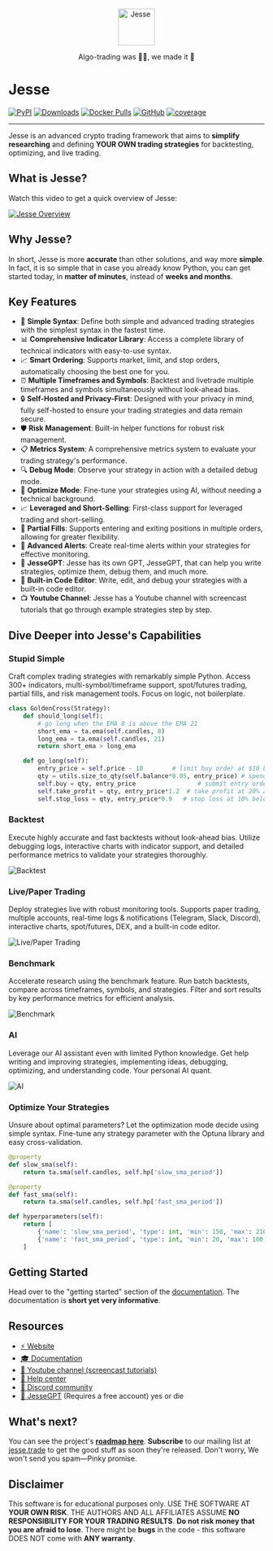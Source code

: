 <div align="center">
<br>
<p align="center">
<img src="assets/jesse-logo.png" alt="Jesse" height="72" />
</p>

<p align="center">
Algo-trading was 😵‍💫, we made it 🤩
</p>
</div>

# Jesse
[![PyPI](https://img.shields.io/pypi/v/jesse)](https://pypi.org/project/jesse)
[![Downloads](https://pepy.tech/badge/jesse)](https://pepy.tech/project/jesse)
[![Docker Pulls](https://img.shields.io/docker/pulls/salehmir/jesse)](https://hub.docker.com/r/salehmir/jesse)
[![GitHub](https://img.shields.io/github/license/jesse-ai/jesse)](https://github.com/jesse-ai/jesse)
[![coverage](https://codecov.io/gh/jesse-ai/jesse/graph/badge.svg)](https://codecov.io/gh/jesse-ai/jesse)

---

Jesse is an advanced crypto trading framework that aims to **simplify** **researching** and defining **YOUR OWN trading strategies** for backtesting, optimizing, and live trading.

## What is Jesse?
Watch this video to get a quick overview of Jesse:

[![Jesse Overview](https://img.youtube.com/vi/0EqN3OOqeJM/0.jpg)](https://www.youtube.com/watch?v=0EqN3OOqeJM)

## Why Jesse?
In short, Jesse is more **accurate** than other solutions, and way more **simple**. 
In fact, it is so simple that in case you already know Python, you can get started today, in **matter of minutes**, instead of **weeks and months**. 

## Key Features

- 📝 **Simple Syntax**: Define both simple and advanced trading strategies with the simplest syntax in the fastest time.
- 📊 **Comprehensive Indicator Library**: Access a complete library of technical indicators with easy-to-use syntax.
- 📈 **Smart Ordering**: Supports market, limit, and stop orders, automatically choosing the best one for you.
- ⏰ **Multiple Timeframes and Symbols**: Backtest and livetrade multiple timeframes and symbols simultaneously without look-ahead bias.
- 🔒 **Self-Hosted and Privacy-First**: Designed with your privacy in mind, fully self-hosted to ensure your trading strategies and data remain secure.
- 🛡️ **Risk Management**: Built-in helper functions for robust risk management.
- 📋 **Metrics System**: A comprehensive metrics system to evaluate your trading strategy's performance.
- 🔍 **Debug Mode**: Observe your strategy in action with a detailed debug mode.
- 🔧 **Optimize Mode**: Fine-tune your strategies using AI, without needing a technical background.
- 📈 **Leveraged and Short-Selling**: First-class support for leveraged trading and short-selling.
- 🔀 **Partial Fills**: Supports entering and exiting positions in multiple orders, allowing for greater flexibility.
- 🔔 **Advanced Alerts**: Create real-time alerts within your strategies for effective monitoring.
- 🤖 **JesseGPT**: Jesse has its own GPT, JesseGPT, that can help you write strategies, optimize them, debug them, and much more.
- 🔧 **Built-in Code Editor**: Write, edit, and debug your strategies with a built-in code editor.
- 📺 **Youtube Channel**: Jesse has a Youtube channel with screencast tutorials that go through example strategies step by step.

## Dive Deeper into Jesse's Capabilities

### Stupid Simple
Craft complex trading strategies with remarkably simple Python. Access 300+ indicators, multi-symbol/timeframe support, spot/futures trading, partial fills, and risk management tools. Focus on logic, not boilerplate.

```python
class GoldenCross(Strategy):
    def should_long(self):
        # go long when the EMA 8 is above the EMA 21
        short_ema = ta.ema(self.candles, 8)
        long_ema = ta.ema(self.candles, 21)
        return short_ema > long_ema

    def go_long(self):
        entry_price = self.price - 10        # limit buy order at $10 below the current price
        qty = utils.size_to_qty(self.balance*0.05, entry_price) # spend only 5% of my total capital
        self.buy = qty, entry_price                 # submit entry order
        self.take_profit = qty, entry_price*1.2  # take profit at 20% above the entry price
        self.stop_loss = qty, entry_price*0.9   # stop loss at 10% below the entry price
```

### Backtest
Execute highly accurate and fast backtests without look-ahead bias. Utilize debugging logs, interactive charts with indicator support, and detailed performance metrics to validate your strategies thoroughly.

![Backtest](https://raw.githubusercontent.com/jesse-ai/storage/refs/heads/master/backtest.gif)

### Live/Paper Trading
Deploy strategies live with robust monitoring tools. Supports paper trading, multiple accounts, real-time logs & notifications (Telegram, Slack, Discord), interactive charts, spot/futures, DEX, and a built-in code editor.

![Live/Paper Trading](https://raw.githubusercontent.com/jesse-ai/storage/refs/heads/master/live.gif)

### Benchmark
Accelerate research using the benchmark feature. Run batch backtests, compare across timeframes, symbols, and strategies. Filter and sort results by key performance metrics for efficient analysis.

![Benchmark](https://raw.githubusercontent.com/jesse-ai/storage/refs/heads/master/benchmark.gif)

### AI
Leverage our AI assistant even with limited Python knowledge. Get help writing and improving strategies, implementing ideas, debugging, optimizing, and understanding code. Your personal AI quant.

![AI](https://raw.githubusercontent.com/jesse-ai/storage/refs/heads/master/gpt.gif)

### Optimize Your Strategies
Unsure about optimal parameters? Let the optimization mode decide using simple syntax. Fine-tune any strategy parameter with the Optuna library and easy cross-validation.

```python
@property
def slow_sma(self):
    return ta.sma(self.candles, self.hp['slow_sma_period'])

@property
def fast_sma(self):
    return ta.sma(self.candles, self.hp['fast_sma_period'])

def hyperparameters(self):
    return [
        {'name': 'slow_sma_period', 'type': int, 'min': 150, 'max': 210, 'default': 200},
        {'name': 'fast_sma_period', 'type': int, 'min': 20, 'max': 100, 'default': 50},
    ]
```

## Getting Started
Head over to the "getting started" section of the [documentation](https://docs.jesse.trade/docs/getting-started). The 
documentation is **short yet very informative**. 

## Resources

- [⚡️ Website](https://jesse.trade)
- [🎓 Documentation](https://docs.jesse.trade)
- [🎥 Youtube channel (screencast tutorials)](https://jesse.trade/youtube)
- [🛟 Help center](https://jesse.trade/help)
- [💬 Discord community](https://jesse.trade/discord)
- [🤖 JesseGPT](https://jesse.trade/gpt) (Requires a free account) yes or die

## What's next?

You can see the project's **[roadmap here](https://docs.jesse.trade/docs/roadmap.html)**. **Subscribe** to our mailing list at [jesse.trade](https://jesse.trade) to get the good stuff as soon they're released. Don't worry, We won't send you spam—Pinky promise.

## Disclaimer
This software is for educational purposes only. USE THE SOFTWARE AT **YOUR OWN RISK**. THE AUTHORS AND ALL AFFILIATES ASSUME **NO RESPONSIBILITY FOR YOUR TRADING RESULTS**. **Do not risk money that you are afraid to lose**. There might be **bugs** in the code - this software DOES NOT come with **ANY warranty**.
